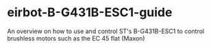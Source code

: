 # eirbot-B-G431B-ESC1-guide
An overview on how to use and control ST's B-G431B-ESC1 to control brushless motors such as the EC 45 flat (Maxon)
